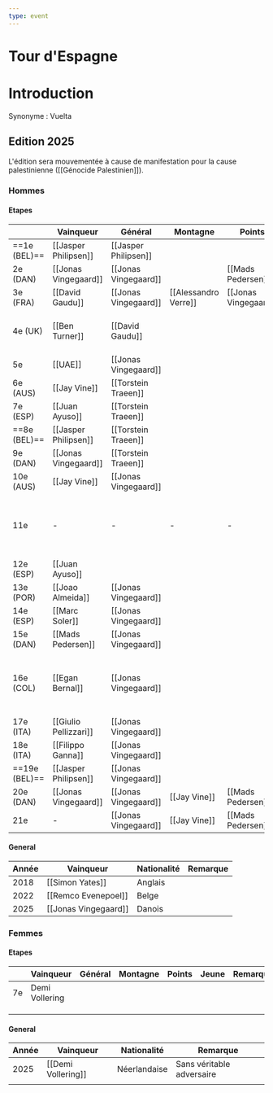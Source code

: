 ```yaml
---
type: event
---
```

# Tour d'Espagne

# Introduction

Synonyme : Vuelta

## Edition 2025

L'édition sera mouvementée à cause de manifestation pour la cause palestinienne ([[Génocide Palestinien]]).
### Hommes
#### Etapes 

|               | Vainqueur             | Général              | Montagne             | Points               | Jeune                  | Remarques                                                                        |
| ------------- | --------------------- | -------------------- | -------------------- | -------------------- | ---------------------- | -------------------------------------------------------------------------------- |
| ==1e (BEL)==  | [[Jasper Philipsen]]  | [[Jasper Philipsen]] |                      |                      |                        |                                                                                  |
| 2e (DAN)      | [[Jonas Vingegaard]]  | [[Jonas Vingegaard]] |                      | [[Mads Pedersen]]    |                        | 20e - [[Junior Lecerf]]                                                          |
| 3e (FRA)      | [[David Gaudu]]       | [[Jonas Vingegaard]] | [[Alessandro Verre]] | [[Jonas Vingegaard]] | [[Juan Ayuso]]         |                                                                                  |
| 4e (UK)       | [[Ben Turner]]        | [[David Gaudu]]      |                      |                      |                        | 2e - [[Jasper Philipsen]]<br>3e - [[Edward Planckaert]]                          |
| 5e            | [[UAE]]               | [[Jonas Vingegaard]] |                      |                      |                        |                                                                                  |
| 6e (AUS)      | [[Jay Vine]]          | [[Torstein Traeen]]  |                      |                      |                        |                                                                                  |
| 7e (ESP)      | [[Juan Ayuso]]        | [[Torstein Traeen]]  |                      |                      |                        |                                                                                  |
| ==8e (BEL)==  | [[Jasper Philipsen]]  | [[Torstein Traeen]]  |                      |                      |                        | 4e - [[Arne Marit]]                                                              |
| 9e (DAN)      | [[Jonas Vingegaard]]  | [[Torstein Traeen]]  |                      |                      |                        | 17e - [[Junior Lecerf]]                                                          |
| 10e (AUS)     | [[Jay Vine]]          | [[Jonas Vingegaard]] |                      |                      |                        |                                                                                  |
| 11e           | -                     | -                    | -                    | -                    | -                      | Annulé pour cause de manif pour la [[Génocide Palestinien\|cause palestinienne]] |
| 12e (ESP)     | [[Juan Ayuso]]        |                      |                      |                      |                        | 4e - [[Victor Campenaert]]                                                       |
| 13e (POR)     | [[Joao Almeida]]      | [[Jonas Vingegaard]] |                      |                      |                        |                                                                                  |
| 14e (ESP)     | [[Marc Soler]]        | [[Jonas Vingegaard]] |                      |                      |                        |                                                                                  |
| 15e (DAN)     | [[Mads Pedersen]]     | [[Jonas Vingegaard]] |                      |                      |                        |                                                                                  |
| 16e (COL)     | [[Egan Bernal]]       | [[Jonas Vingegaard]] |                      |                      |                        | Raccourci pour cause de manifestion pour la Palestine ([[Génocide Palestinien]]) |
| 17e (ITA)     | [[Giulio Pellizzari]] | [[Jonas Vingegaard]] |                      |                      | [[Giulio Pellizzari]]  |                                                                                  |
| 18e (ITA)     | [[Filippo Ganna]]     | [[Jonas Vingegaard]] |                      |                      |                        |                                                                                  |
| ==19e (BEL)== | [[Jasper Philipsen]]  | [[Jonas Vingegaard]] |                      |                      |                        |                                                                                  |
| 20e (DAN)     | [[Jonas Vingegaard]]  | [[Jonas Vingegaard]] | [[Jay Vine]]         | [[Mads Pedersen]]    | [[Matthew Riccitello]] | 9e - [[Junior Lecerf]]                                                           |
| 21e           | -                     | [[Jonas Vingegaard]] | [[Jay Vine]]         | [[Mads Pedersen]]    | [[Matthew Riccitello]] | 11e - [[Junior Lecerf]]                                                          |
#### General
| Année | Vainqueur            | Nationalité | Remarque |
| ----- | -------------------- | ----------- | -------- |
| 2018  | [[Simon Yates]]      | Anglais     |          |
| 2022  | [[Remco Evenepoel]]  | Belge       |          |
| 2025  | [[Jonas Vingegaard]] | Danois      |          |
### Femmes
#### Etapes 

|     | Vainqueur      | Général | Montagne | Points | Jeune | Remarques |
| --- | -------------- | ------- | -------- | ------ | ----- | --------- |
| 7e  | Demi Vollering |         |          |        |       |           |
|     |                |         |          |        |       |           |
|     |                |         |          |        |       |           |
|     |                |         |          |        |       |           |
#### General
| Année | Vainqueur          | Nationalité  | Remarque                  |
| ----- | ------------------ | ------------ | ------------------------- |
| 2025  | [[Demi Vollering]] | Néerlandaise | Sans véritable adversaire |
|       |                    |              |                           |
